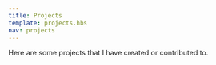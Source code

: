 ```yaml
---
title: Projects
template: projects.hbs
nav: projects
---
```


Here are some projects that I have created or contributed to.